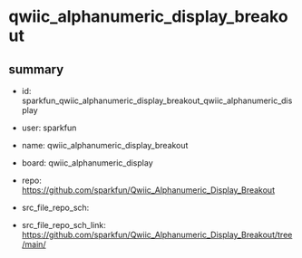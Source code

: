 # qwiic_alphanumeric_display_breakout
 
## summary 
* id: sparkfun_qwiic_alphanumeric_display_breakout_qwiic_alphanumeric_display
* user: sparkfun
* name: qwiic_alphanumeric_display_breakout
* board: qwiic_alphanumeric_display
* repo: https://github.com/sparkfun/Qwiic_Alphanumeric_Display_Breakout



* src_file_repo_sch: 
* src_file_repo_sch_link: https://github.com/sparkfun/Qwiic_Alphanumeric_Display_Breakout/tree/main/






